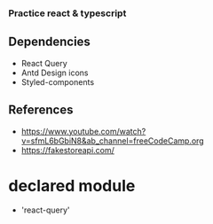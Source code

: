 ### Practice react &  typescript

## Dependencies
- React Query
- Antd Design icons
- Styled-components 

## References
- https://www.youtube.com/watch?v=sfmL6bGbiN8&ab_channel=freeCodeCamp.org
- https://fakestoreapi.com/

# declared module
- 'react-query'
